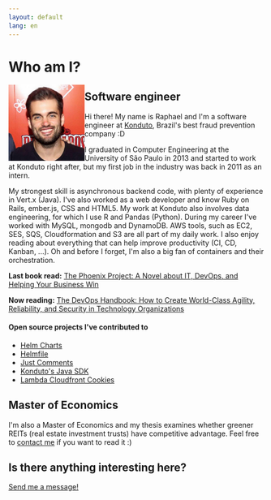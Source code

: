 ```yaml
---
layout: default
lang: en
---
```


<h1>Who am I?</h1>
<img id="picture" align='left' src="/assets/images/eu_2.jpg" width="150px" height="150px" alt="myself">
<div id="bio">
    <h2>Software engineer</h2>
    <p>Hi there! My name is Raphael and I'm a software engineer at <a href="https://www.konduto.com" target="_blank">Konduto</a>, Brazil's best fraud prevention company :D</p>
    <p>
        I graduated in Computer Engineering at the University of São Paulo in 2013 and started to work at Konduto right after, but my first job in the industry was back in 2011 as an intern.
    </p>
    <p>
        My strongest skill is asynchronous backend code, with plenty of experience in Vert.x (Java). I've also worked as a web developer and know Ruby on Rails, ember.js, CSS and HTML5. My work at Konduto also involves data engineering, for which I use R and Pandas (Python). During my career I've worked with MySQL, mongodb and DynamoDB. AWS tools, such as EC2, SES, SQS, Cloudformation and S3 are all part of my daily work. I also enjoy reading about everything that can help improve productivity (CI, CD, Kanban, ...). Oh and before I forget, I'm also a big fan of containers and their orchestration. 
        <p><b>Last book read:</b> <a href="https://www.amazon.com/Phoenix-Project-DevOps-Helping-Business/dp/0988262592">The Phoenix Project: A Novel about IT, DevOps, and Helping Your Business Win</a></p>
        <p><b>Now reading:</b> <a href="https://www.amazon.com/DevOps-Handbook-World-Class-Reliability-Organizations/dp/1942788002">The DevOps Handbook: How to Create World-Class Agility, Reliability, and Security in Technology Organizations</a></p>
    </p>
    <h4>Open source projects I've contributed to</h4>
    <p>
        <ul>
            <li><a href="https://github.com/helm/charts">Helm Charts</a></li>
            <li><a href="https://github.com/roboll/helmfile">Helmfile</a></li>
            <li><a href="https://github.com/JustComments">Just Comments</a></li>
            <li><a href="https://github.com/konduto/java-sdk">Konduto's Java SDK</a></li>
            <li><a href="https://github.com/thumbsup/lambda-cloudfront-cookies">Lambda Cloudfront Cookies</a></li>
        </ul>
    </p>
    <h2>Master of Economics</h2>
    <p>
        I'm also a Master of Economics and my thesis examines whether greener REITs (real estate investment trusts) have competitive advantage. Feel free to <a href="/en/contact.html">contact me</a> if you want to read it :)
    </p>
    <h2>Is there anything interesting here?</h2>
    <p>
    <a href="contact.html">Send me a message!</a>
    </p>
</div>
